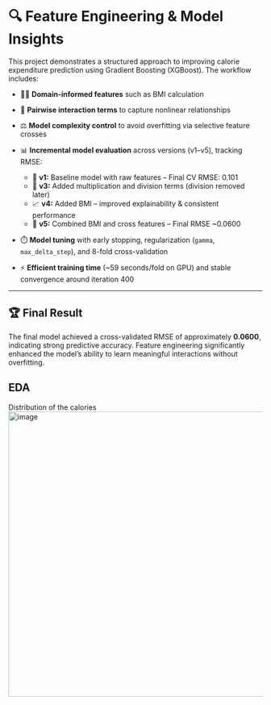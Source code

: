 # 🔍 Feature Engineering & Model Insights

This project demonstrates a structured approach to improving calorie expenditure prediction using Gradient Boosting (XGBoost). The workflow includes:

* 🏋️‍♂️ **Domain-informed features** such as BMI calculation

* 🔗 **Pairwise interaction terms** to capture nonlinear relationships

* ⚖️ **Model complexity control** to avoid overfitting via selective feature crosses

* 📊 **Incremental model evaluation** across versions (v1–v5), tracking RMSE:

  * 🚀 **v1:** Baseline model with raw features – Final CV RMSE: 0.101
  * 🔄 **v3:** Added multiplication and division terms (division removed later)
  * 📈 **v4:** Added BMI – improved explainability & consistent performance
  * 🎯 **v5:** Combined BMI and cross features – Final RMSE \~0.0600

* ⏱️ **Model tuning** with early stopping, regularization (`gamma`, `max_delta_step`), and 8-fold cross-validation

* ⚡ **Efficient training time** (\~59 seconds/fold on GPU) and stable convergence around iteration 400

---

## 🏆 Final Result

The final model achieved a cross-validated RMSE of approximately **0.0600**, indicating strong predictive accuracy. Feature engineering significantly enhanced the model’s ability to learn meaningful interactions without overfitting.

## EDA

Distribution of the calories
<img width="730" height="566" alt="image" src="https://github.com/user-attachments/assets/6041a760-abb7-4d4e-9eb1-da74fd479e9e" />



